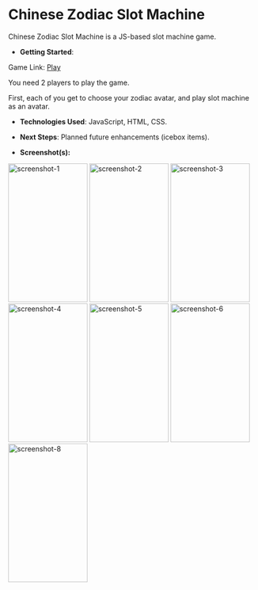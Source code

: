 <h1> Chinese Zodiac Slot Machine </h1>

<p>Chinese Zodiac Slot Machine is a JS-based slot machine game. </p>

- **Getting Started**: 
<p>Game Link: <a href="https://chinese-zodiac-slot-machine.surge.sh/">Play</a></p>
<p>You need 2 players to play the game. </p>
<p>First, each of you get to choose your zodiac avatar, and play slot machine as an avatar. </p>


- **Technologies Used**: JavaScript, HTML, CSS.
- **Next Steps**: Planned future enhancements (icebox items).

- **Screenshot(s):** 
<img src="https://i.imgur.com/TGwyUzE.png" width="160px" height="280x" alt="screenshot-1">
<img src="https://i.imgur.com/u6XYpsE.png" width="160px" height="280x" alt="screenshot-2">
<img src="https://i.imgur.com/1i1WnUs.png" width="160px" height="280x" alt="screenshot-3">
<img src="https://i.imgur.com/nxs5Zql.png" width="160px" height="280x" alt="screenshot-4">
<img src="https://i.imgur.com/0ixlB7g.png" width="160px" height="280x" alt="screenshot-5">
<img src="https://i.imgur.com/5KVJ9TS.png" width="160px" height="280x" alt="screenshot-6">
<img src="https://i.imgur.com/20xoS4G.png" width="160px" height="280x" alt="screenshot-8">
<!-- <img src="" width="160px" height="280x" alt="screenshot-7"> -->

